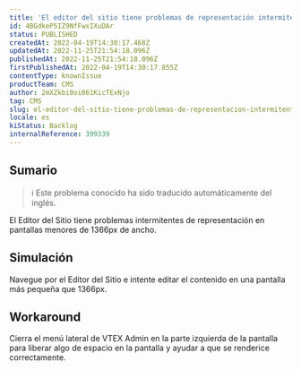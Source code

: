 ```yaml
---
title: 'El editor del sitio tiene problemas de representación intermitente en la pantalla pequeña'
id: 4BGdkeP5IZ9NfFwxIXuDAr
status: PUBLISHED
createdAt: 2022-04-19T14:30:17.468Z
updatedAt: 2022-11-25T21:54:18.096Z
publishedAt: 2022-11-25T21:54:18.096Z
firstPublishedAt: 2022-04-19T14:30:17.855Z
contentType: knownIssue
productTeam: CMS
author: 2mXZkbi0oi061KicTExNjo
tag: CMS
slug: el-editor-del-sitio-tiene-problemas-de-representacion-intermitente-en-la-pantalla-pequena
locale: es
kiStatus: Backlog
internalReference: 399339
---
```


## Sumario

>ℹ️ Este problema conocido ha sido traducido automáticamente del inglés.


El Editor del Sitio tiene problemas intermitentes de representación en pantallas menores de 1366px de ancho.



## Simulación


Navegue por el Editor del Sitio e intente editar el contenido en una pantalla más pequeña que 1366px.



## Workaround


Cierra el menú lateral de VTEX Admin en la parte izquierda de la pantalla para liberar algo de espacio en la pantalla y ayudar a que se renderice correctamente.

